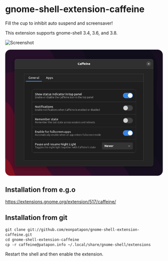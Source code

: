 # gnome-shell-extension-caffeine

Fill the cup to inhibit auto suspend and screensaver!

This extension supports gnome-shell 3.4, 3.6, and 3.8.

![Screenshot](https://github.com/eonpatapon/gnome-shell-extension-caffeine/raw/master/screenshot.png)

![Preferences](https://github.com/eonpatapon/gnome-shell-extension-caffeine/raw/master/screenshot-prefs.png)

## Installation from e.g.o

https://extensions.gnome.org/extension/517/caffeine/

## Installation from git

    git clone git://github.com/eonpatapon/gnome-shell-extension-caffeine.git
    cd gnome-shell-extension-caffeine
    cp -r caffeine@patapon.info ~/.local/share/gnome-shell/extensions

Restart the shell and then enable the extension.
